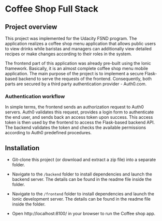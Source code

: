 # Coffee Shop Full Stack

## Project overview

This project was implemented for the Udacity FSND program. The application realizes a coffee shop menu application that allows public users to view drinks while baristas and managers can additionally view detailed recipes or make changes according to their roles in the system.

The frontend part of this application was already pre-built using the Ionic framework. Basically, it is an almost complete coffee shop menu mobile application. The main purpose of the project is to implement a secure Flask-based backend to serve the requests of the frontend. Consequently, both parts are secured by a third party authentication provider - Auth0.com.

### Authentication workflow

In simple terms, the frontend sends an authorization request to Auth0 servers. Auth0 validates this request, provides a login form to authenticate the end user, and sends back an access token upon success. This access token is then used by the frontend to access the Flask-based backend API. The backend validates the token and checks the available permissions according to Auth0 predefined procedures.

## Installation

* Git-clone this project (or download and extract a zip file) into a separate folder.

* Navigate to the `/backend` folder to install dependencies and launch the backend server.
The details can be found in the readme file inside the folder.

* Navigate to the `/frontend` folder to install dependencies and launch the Ionic
development server. The details can be found in the readme file inside the folder.

* Open http://localhost:8100/ in your browser to run the Coffee shop app.
